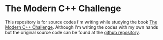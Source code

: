 # The Modern C++ Challenge
This repository is for source codes I'm writing while studying the book [The Modern C++ Challenge](https://www.packtpub.com/product/the-modern-c-challenge/9781788993869).
Although I'm writing the codes with my own hands but the original source code can be found at the [github repository](https://github.com/PacktPublishing/The-Modern-Cpp-Challenge).

